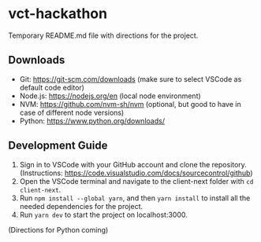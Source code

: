 # vct-hackathon

Temporary README.md file with directions for the project.

## Downloads

- Git: https://git-scm.com/downloads (make sure to select VSCode as default code editor)
- Node.js: https://nodejs.org/en (local node environment)
- NVM: https://github.com/nvm-sh/nvm (optional, but good to have in case of different node versions)
- Python: https://www.python.org/downloads/

## Development Guide

1. Sign in to VSCode with your GitHub account and clone the repository. (Instructions: https://code.visualstudio.com/docs/sourcecontrol/github)
2. Open the VSCode terminal and navigate to the client-next folder with `cd client-next`.
3. Run `npm install --global yarn`, and then `yarn install` to install all the needed dependencies for the project.
4. Run `yarn dev` to start the project on localhost:3000.

(Directions for Python coming)
